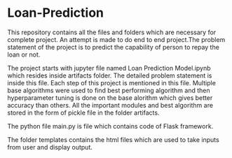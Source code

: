 # Loan-Prediction
This repository contains all the files and folders which are necessary for complete project. An attempt is made to do end to end project.The problem statement of the project is to predict the capability of person to repay the loan or not.

The project starts with jupyter file named Loan Prediction Model.ipynb which resides inside artifacts folder. The detailed problem statement is inside this file. Each step of this project is mentioned in this file. Multiple base algorithms were used to find best performing algorithm and then hyperparameter tuning is done on the base alorithm which gives better accuracy than others. All the important modules and best algorithm are stored in the form of pickle file in the folder artifacts.

The python file main.py is file which contains code of Flask framework.

The folder templates contains the html files which are used to take inputs from user and display output.

